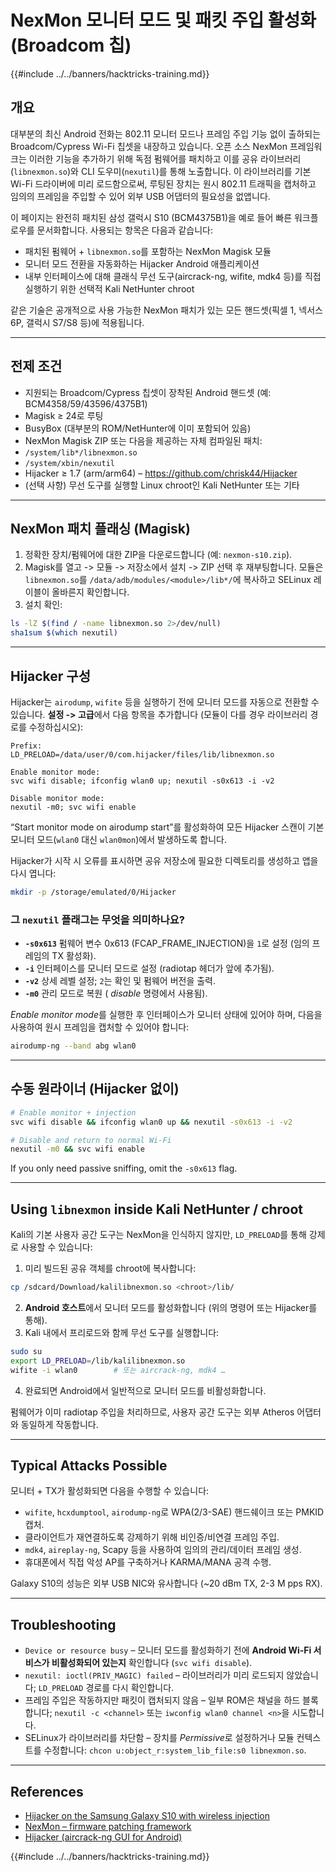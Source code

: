 # NexMon 모니터 모드 및 패킷 주입 활성화 (Broadcom 칩)

{{#include ../../banners/hacktricks-training.md}}

## 개요
대부분의 최신 Android 전화는 802.11 모니터 모드나 프레임 주입 기능 없이 출하되는 Broadcom/Cypress Wi-Fi 칩셋을 내장하고 있습니다. 오픈 소스 NexMon 프레임워크는 이러한 기능을 추가하기 위해 독점 펌웨어를 패치하고 이를 공유 라이브러리(`libnexmon.so`)와 CLI 도우미(`nexutil`)를 통해 노출합니다. 이 라이브러리를 기본 Wi-Fi 드라이버에 미리 로드함으로써, 루팅된 장치는 원시 802.11 트래픽을 캡처하고 임의의 프레임을 주입할 수 있어 외부 USB 어댑터의 필요성을 없앱니다.

이 페이지는 완전히 패치된 삼성 갤럭시 S10 (BCM4375B1)을 예로 들어 빠른 워크플로우를 문서화합니다. 사용되는 항목은 다음과 같습니다:

* 패치된 펌웨어 + `libnexmon.so`를 포함하는 NexMon Magisk 모듈
* 모니터 모드 전환을 자동화하는 Hijacker Android 애플리케이션
* 내부 인터페이스에 대해 클래식 무선 도구(aircrack-ng, wifite, mdk4 등)를 직접 실행하기 위한 선택적 Kali NetHunter chroot

같은 기술은 공개적으로 사용 가능한 NexMon 패치가 있는 모든 핸드셋(픽셀 1, 넥서스 6P, 갤럭시 S7/S8 등)에 적용됩니다.

---

## 전제 조건
* 지원되는 Broadcom/Cypress 칩셋이 장착된 Android 핸드셋 (예: BCM4358/59/43596/4375B1)
* Magisk ≥ 24로 루팅
* BusyBox (대부분의 ROM/NetHunter에 이미 포함되어 있음)
* NexMon Magisk ZIP 또는 다음을 제공하는 자체 컴파일된 패치:
* `/system/lib*/libnexmon.so`
* `/system/xbin/nexutil`
* Hijacker ≥ 1.7 (arm/arm64) – https://github.com/chrisk44/Hijacker
* (선택 사항) 무선 도구를 실행할 Linux chroot인 Kali NetHunter 또는 기타

---

## NexMon 패치 플래싱 (Magisk)
1. 정확한 장치/펌웨어에 대한 ZIP을 다운로드합니다 (예: `nexmon-s10.zip`).
2. Magisk를 열고 -> 모듈 -> 저장소에서 설치 -> ZIP 선택 후 재부팅합니다.
모듈은 `libnexmon.so`를 `/data/adb/modules/<module>/lib*/`에 복사하고 SELinux 레이블이 올바른지 확인합니다.
3. 설치 확인:
```bash
ls -lZ $(find / -name libnexmon.so 2>/dev/null)
sha1sum $(which nexutil)
```

---

## Hijacker 구성
Hijacker는 `airodump`, `wifite` 등을 실행하기 전에 모니터 모드를 자동으로 전환할 수 있습니다. **설정 -> 고급**에서 다음 항목을 추가합니다 (모듈이 다를 경우 라이브러리 경로를 수정하십시오):
```
Prefix:
LD_PRELOAD=/data/user/0/com.hijacker/files/lib/libnexmon.so

Enable monitor mode:
svc wifi disable; ifconfig wlan0 up; nexutil -s0x613 -i -v2

Disable monitor mode:
nexutil -m0; svc wifi enable
```
“Start monitor mode on airodump start”를 활성화하여 모든 Hijacker 스캔이 기본 모니터 모드(`wlan0` 대신 `wlan0mon`)에서 발생하도록 합니다.

Hijacker가 시작 시 오류를 표시하면 공유 저장소에 필요한 디렉토리를 생성하고 앱을 다시 엽니다:
```bash
mkdir -p /storage/emulated/0/Hijacker
```
### 그 `nexutil` 플래그는 무엇을 의미하나요?
* **`-s0x613`**   펌웨어 변수 0x613 (FCAP_FRAME_INJECTION)을 `1`로 설정 (임의 프레임의 TX 활성화).
* **`-i`**         인터페이스를 모니터 모드로 설정 (radiotap 헤더가 앞에 추가됨).
* **`-v2`**        상세 레벨 설정; `2`는 확인 및 펌웨어 버전을 출력.
* **`-m0`**        관리 모드로 복원 ( *disable* 명령에서 사용됨).

*Enable monitor mode*를 실행한 후 인터페이스가 모니터 상태에 있어야 하며, 다음을 사용하여 원시 프레임을 캡처할 수 있어야 합니다:
```bash
airodump-ng --band abg wlan0
```
---

## 수동 원라이너 (Hijacker 없이)
```bash
# Enable monitor + injection
svc wifi disable && ifconfig wlan0 up && nexutil -s0x613 -i -v2

# Disable and return to normal Wi-Fi
nexutil -m0 && svc wifi enable
```
If you only need passive sniffing, omit the `-s0x613` flag.

---

## Using `libnexmon` inside Kali NetHunter / chroot
Kali의 기본 사용자 공간 도구는 NexMon을 인식하지 않지만, `LD_PRELOAD`를 통해 강제로 사용할 수 있습니다:

1. 미리 빌드된 공유 객체를 chroot에 복사합니다:
```bash
cp /sdcard/Download/kalilibnexmon.so <chroot>/lib/
```
2. **Android 호스트**에서 모니터 모드를 활성화합니다 (위의 명령어 또는 Hijacker를 통해).
3. Kali 내에서 프리로드와 함께 무선 도구를 실행합니다:
```bash
sudo su
export LD_PRELOAD=/lib/kalilibnexmon.so
wifite -i wlan0        # 또는 aircrack-ng, mdk4 …
```
4. 완료되면 Android에서 일반적으로 모니터 모드를 비활성화합니다.

펌웨어가 이미 radiotap 주입을 처리하므로, 사용자 공간 도구는 외부 Atheros 어댑터와 동일하게 작동합니다.

---

## Typical Attacks Possible
모니터 + TX가 활성화되면 다음을 수행할 수 있습니다:
* `wifite`, `hcxdumptool`, `airodump-ng`로 WPA(2/3-SAE) 핸드쉐이크 또는 PMKID 캡처.
* 클라이언트가 재연결하도록 강제하기 위해 비인증/비연결 프레임 주입.
* `mdk4`, `aireplay-ng`, Scapy 등을 사용하여 임의의 관리/데이터 프레임 생성.
* 휴대폰에서 직접 악성 AP를 구축하거나 KARMA/MANA 공격 수행.

Galaxy S10의 성능은 외부 USB NIC와 유사합니다 (~20 dBm TX, 2-3 M pps RX).

---

## Troubleshooting
* `Device or resource busy` – 모니터 모드를 활성화하기 전에 **Android Wi-Fi 서비스가 비활성화되어 있는지** 확인합니다 (`svc wifi disable`).
* `nexutil: ioctl(PRIV_MAGIC) failed` – 라이브러리가 미리 로드되지 않았습니다; `LD_PRELOAD` 경로를 다시 확인합니다.
* 프레임 주입은 작동하지만 패킷이 캡처되지 않음 – 일부 ROM은 채널을 하드 블록합니다; `nexutil -c <channel>` 또는 `iwconfig wlan0 channel <n>`을 시도합니다.
* SELinux가 라이브러리를 차단함 – 장치를 *Permissive*로 설정하거나 모듈 컨텍스트를 수정합니다: `chcon u:object_r:system_lib_file:s0 libnexmon.so`.

---

## References
* [Hijacker on the Samsung Galaxy S10 with wireless injection](https://forums.kali.org/t/hijacker-on-the-samsung-galaxy-s10-with-wireless-injection/10305)
* [NexMon – firmware patching framework](https://github.com/seemoo-lab/nexmon)
* [Hijacker (aircrack-ng GUI for Android)](https://github.com/chrisk44/Hijacker)

{{#include ../../banners/hacktricks-training.md}}
